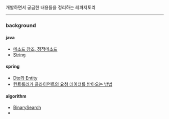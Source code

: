 개발하면서 궁금한 내용들을 정리하는 레파지토리

---

### background

#### java

- [메소드 참조, 정적메소드](./background/java/정적메소드.md)
- [String](./background/java/String.md)

#### spring

- [Dto와 Entity](./background/spring/Dto와Entity.md)
- [컨트롤러가 클라이언트의 요청 데이터를 받아오는 방법](./background/spring/Controller가%20클라이언트의%20요청데이터를%20받아오는%20방법.md)

#### algorithm

- [BinarySearch](./background/algorithm/BinarySearch.md)
-